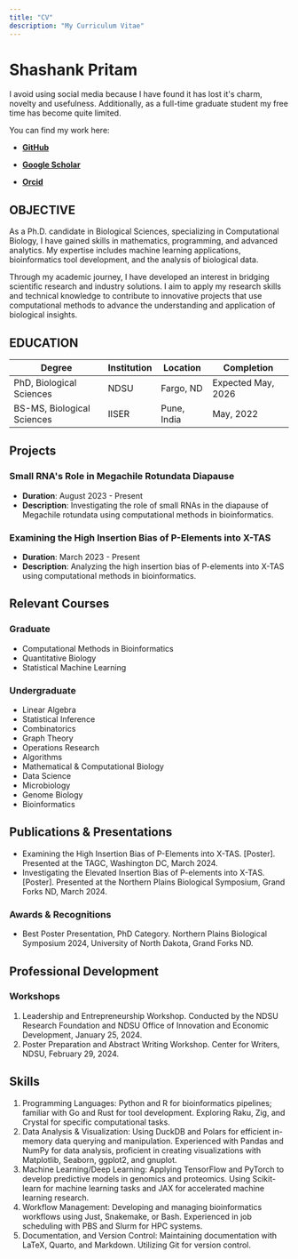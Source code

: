 ```yaml
---
title: "CV"
description: "My Curriculum Vitae"
---
```


# Shashank Pritam
I avoid using social media because I have found it has lost it's charm, novelty and usefulness. Additionally, as a full-time graduate student my free time has become quite limited.

You can find my work here:

* [**GitHub**](https://www.github.com/shashankpritam)

* [**Google Scholar**](https://scholar.google.com/citations?user=E5oKLgkAAAAJ&hl=en)

* [**Orcid**](https://orcid.org/0009-0009-4228-7883)


## OBJECTIVE

As a Ph.D. candidate in Biological Sciences, specializing in Computational Biology, I have gained skills in mathematics, programming, and advanced analytics. My expertise includes machine learning applications, bioinformatics tool development, and the analysis of biological data.

Through my academic journey, I have developed an interest in bridging scientific research and industry solutions. I aim to apply my research skills and technical knowledge to contribute to innovative projects that use computational methods to advance the understanding and application of biological insights.

## EDUCATION

| **Degree**     | **Institution**       | **Location**   | **Completion**      |
|----------------|-----------------------|------------------|----------------------|
| PhD, Biological Sciences | NDSU                 | Fargo, ND         | Expected May, 2026    |
| BS-MS, Biological Sciences | IISER                | Pune, India       | May, 2022             |

## Projects
### Small RNA's Role in Megachile Rotundata Diapause
- **Duration**: August 2023 - Present
- **Description**: Investigating the role of small RNAs in the diapause of Megachile rotundata using computational methods in bioinformatics.

### Examining the High Insertion Bias of P-Elements into X-TAS
- **Duration**: March 2023 - Present
- **Description**: Analyzing the high insertion bias of P-elements into X-TAS using computational methods in bioinformatics.

## Relevant Courses
### Graduate
- Computational Methods in Bioinformatics
- Quantitative Biology
- Statistical Machine Learning

### Undergraduate
- Linear Algebra
- Statistical Inference
- Combinatorics
- Graph Theory
- Operations Research
- Algorithms
- Mathematical & Computational Biology
- Data Science
- Microbiology
- Genome Biology
- Bioinformatics

## Publications & Presentations

- Examining the High Insertion Bias of P-Elements into X-TAS. [Poster]. Presented at the TAGC, Washington DC, March 2024.
- Investigating the Elevated Insertion Bias of P-elements into X-TAS. [Poster]. Presented at the Northern Plains Biological Symposium, Grand Forks ND, March 2024.

### Awards & Recognitions

- Best Poster Presentation, PhD Category. Northern Plains Biological Symposium 2024, University of North Dakota, Grand Forks ND.

## Professional Development
### Workshops
1. Leadership and Entrepreneurship Workshop. Conducted by the NDSU Research Foundation and NDSU Office of Innovation and Economic Development, January 25, 2024.
2. Poster Preparation and Abstract Writing Workshop. Center for Writers, NDSU, February 29, 2024.

## Skills
1. Programming Languages: Python and R for bioinformatics pipelines; familiar with Go and Rust for tool development. Exploring Raku, Zig, and Crystal for specific
computational tasks.
2. Data Analysis & Visualization: Using DuckDB and Polars for efficient in-memory data querying and manipulation. Experienced with Pandas and NumPy for data analysis,
proficient in creating visualizations with Matplotlib, Seaborn, ggplot2, and gnuplot.
3. Machine Learning/Deep Learning: Applying TensorFlow and PyTorch to develop predictive models in genomics and proteomics. Using Scikit-learn for machine learning tasks
and JAX for accelerated machine learning research.
4. Workflow Management: Developing and managing bioinformatics workflows using Just, Snakemake, or Bash. Experienced in job scheduling with PBS and Slurm for HPC systems.
5. Documentation, and Version Control: Maintaining documentation with LaTeX, Quarto, and Markdown. Utilizing Git for version control.
